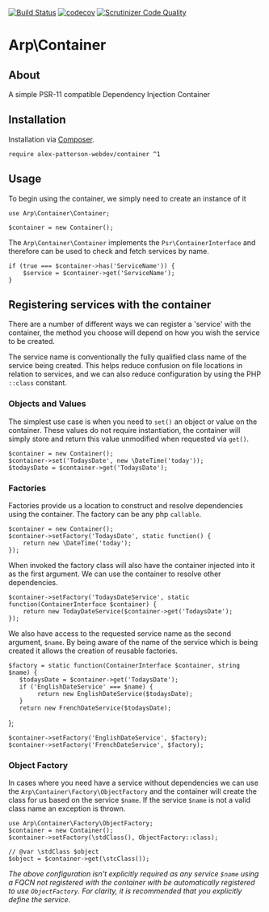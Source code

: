 [![Build Status](https://travis-ci.com/alex-patterson-webdev/container-array.svg?branch=master)](https://travis-ci.com/alex-patterson-webdev/container)
[![codecov](https://codecov.io/gh/alex-patterson-webdev/container-array/branch/master/graph/badge.svg)](https://codecov.io/gh/alex-patterson-webdev/container)
[![Scrutinizer Code Quality](https://scrutinizer-ci.com/g/alex-patterson-webdev/container-array/badges/quality-score.png?b=master)](https://scrutinizer-ci.com/g/alex-patterson-webdev/container/?branch=master)

# Arp\Container

## About

A simple PSR-11 compatible Dependency Injection Container
 
## Installation

Installation via [Composer](https://getcomposer.org).

    require alex-patterson-webdev/container ^1
 
## Usage

To begin using the container, we simply need to create an instance of it

    use Arp\Container\Container;
    
    $container = new Container();

The `Arp\Container\Container` implements the `Psr\ContainerInterface` and therefore can be used to check and fetch services by name.

    if (true === $container->has('ServiceName')) {
        $service = $container->get('ServiceName');
    }
    
## Registering services with the container

There are a number of different ways we can register a 'service' with the container, the method you choose will depend on how you wish the 
service to be created.

The service name is conventionally the fully qualified class name of the service being created. This helps reduce 
confusion on file locations in relation to services, and we can also reduce configuration by using the PHP `::class` constant. 

### Objects and Values

The simplest use case is when you need to `set()` an object or value on the container. These values do not require 
instantiation, the container will simply store and return this value unmodified when requested via `get()`.

    $container = new Container();
    $container->set('TodaysDate', new \DateTime('today'));
    $todaysDate = $container->get('TodaysDate');
       
### Factories

Factories provide us a location to construct and resolve dependencies using the container. The factory can be any php `callable`.

    $container = new Container();
    $container->setFactory('TodaysDate', static function() {
        return new \DateTime('today');
    });
    
When invoked the factory class will also have the container injected into it as the first argument. We can use the container to
resolve other dependencies.

    $container->setFactory('TodaysDateService', static function(ContainerInterface $container) {
        return new TodayDateService($container->get('TodaysDate');
    });
    
We also have access to the requested service name as the second argument, `$name`. By being aware of the name of the service which
is being created it allows the creation of reusable factories.

    $factory = static function(ContainerInterface $container, string $name) {
       $todaysDate = $container->get('TodaysDate');
       if ('EnglishDateService' === $name) {
            return new EnglishDateService($todaysDate);
       }
       return new FrenchDateService($todaysDate);
   };
   
    $container->setFactory('EnglishDateService', $factory);
    $container->setFactory('FrenchDateService', $factory);
    
### Object Factory

In cases where you need have a service without dependencies we can use the `Arp\Container\Factory\ObjectFactory` and the container will create the
 class for us based on the service `$name`. If the service `$name` is not a valid class name an exception is thrown.
 
    use Arp\Container\Factory\ObjectFactory;
    $container = new Container();
    $container->setFactory(\stdClass(), ObjectFactory::class);
    
    // @var \stdClass $object
    $object = $container->get(\stcClass());
    
_The above configuration isn't explicitly required as any service `$name` using a FQCN not registered with the container 
with be automatically registered to use `ObjectFactory`. For clarity, it is recommended that you explicitly 
define the service_.

